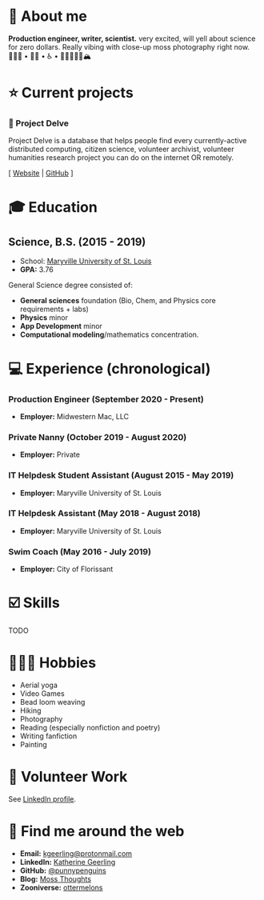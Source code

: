 # 💁 About me

**Production engineer, writer, scientist.** very excited, will yell about science for zero dollars. Really vibing with close-up moss photography right now.
👩🏻‍🔬 • 🏳️‍🌈 • ♿️ • 🥾✌🏻🤙🏻🏔


# ⭐ Current projects

### 🧬 Project Delve

Project Delve is a database that helps people find every currently-active distributed computing, citizen science, volunteer archivist, volunteer humanities research project you can do on the internet OR remotely.

[ [Website](https://projectdelve.com/) | [GitHub](https://github.com/punnypenguins/projectdelve) ]


# 🎓 Education

## Science, B.S. (2015 - 2019)
* School: [Maryville University of St. Louis](https://www.maryville.edu/)
* **GPA:** 3.76

General Science degree consisted of:
* **General sciences** foundation (Bio, Chem, and Physics core requirements + labs)
* **Physics** minor
* **App Development** minor
* **Computational modeling**/mathematics concentration.


# 💻 Experience (chronological)

### Production Engineer (September 2020 - Present)
* **Employer:** Midwestern Mac, LLC

### Private Nanny (October 2019 - August 2020)
* **Employer:** Private

### IT Helpdesk Student Assistant (August 2015 - May 2019)
* **Employer:** Maryville University of St. Louis

### IT Helpdesk Assistant (May 2018 - August 2018)
* **Employer:** Maryville University of St. Louis

### Swim Coach (May 2016 - July 2019)
* **Employer:** City of Florissant


# ☑️ Skills

TODO


# 🤸🏻‍♀️ Hobbies
* Aerial yoga
* Video Games
* Bead loom weaving
* Hiking
* Photography
* Reading (especially nonfiction and poetry)
* Writing fanfiction
* Painting


# 🤝 Volunteer Work
See [LinkedIn profile](https://www.linkedin.com/in/katherine-geerling-774929111/).


# 📧 Find me around the web
* **Email:** kgeerling@protonmail.com
* **LinkedIn:** [Katherine Geerling](https://www.linkedin.com/in/katherine-geerling-774929111/)
* **GitHub:** [@punnypenguins](https://github.com/punnypenguins)
* **Blog:** [Moss Thoughts](https://somemossthoughts.wordpress.com)
* **Zooniverse:** [ottermelons](https://www.zooniverse.org/users/ottermelons)
